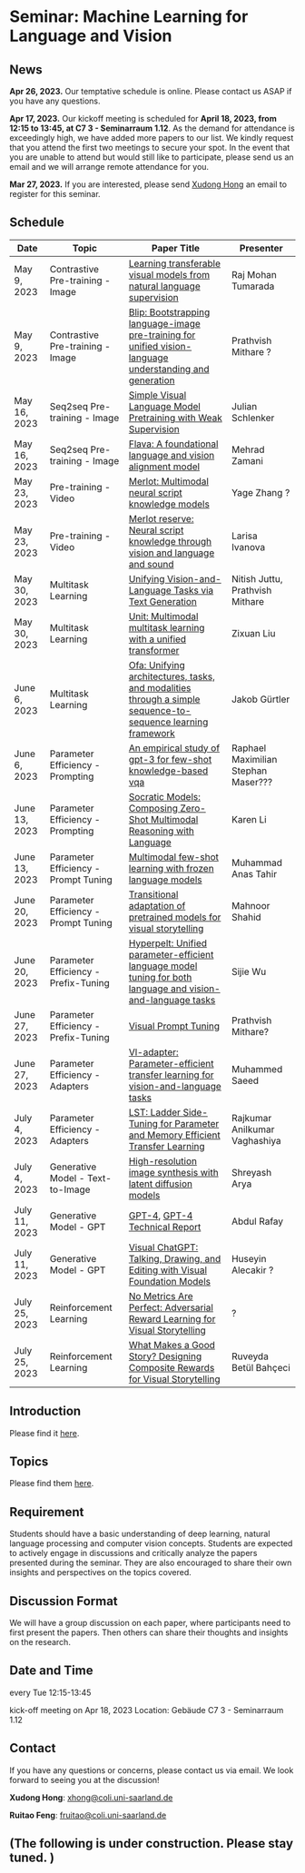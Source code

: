 # Seminar: Machine Learning for Language and Vision

## News

**Apr 26, 2023.** Our temptative schedule is online. Please contact us ASAP if you have any questions.

**Apr 17, 2023.** Our kickoff meeting is scheduled for **April 18, 2023, from 12:15 to 13:45, at C7 3 - Seminarraum 1.12**. As the demand for attendance is exceedingly high, we have added more papers to our list. We kindly request that you attend the first two meetings to secure your spot. In the event that you are unable to attend but would still like to participate, please send us an email and we will arrange remote attendance for you. 

**Mar 27, 2023.** If you are interested, please send [Xudong Hong](mailto:xhong@coli.uni-saarland.de) an email to register for this seminar.

## Schedule

| Date          | Topic                               | Paper Title                                                                                   | Presenter                 |
|---------------|-------------------------------------|-----------------------------------------------------------------------------------------------|---------------------------|
| May 9, 2023   | Contrastive Pre-training - Image    | [Learning transferable visual models from natural language supervision](http://proceedings.mlr.press/v139/radford21a)                  | Raj Mohan Tumarada        |
| May 9, 2023   | Contrastive Pre-training - Image    | [Blip: Bootstrapping language-image pre-training for unified vision-language understanding and generation](https://proceedings.mlr.press/v162/li22n.html) | Prathvish Mithare ?                         |
| May 16, 2023  | Seq2seq Pre-training - Image        | [Simple Visual Language Model Pretraining with Weak Supervision](https://openreview.net/forum?id=GUrhfTuf_3)                             | Julian Schlenker          |
| May 16, 2023  | Seq2seq Pre-training - Image        | [Flava: A foundational language and vision alignment model](https://openaccess.thecvf.com/content/CVPR2022/html/Singh_FLAVA_A_Foundational_Language_and_Vision_Alignment_Model_CVPR_2022_paper.html) | Mehrad Zamani             |
| May 23, 2023  | Pre-training - Video                | [Merlot: Multimodal neural script knowledge models](https://proceedings.neurips.cc/paper/2021/hash/c6d4eb15f1e84a36eff58eca3627c82e-Abstract.html)          | Yage Zhang ?            |
| May 23, 2023  | Pre-training - Video                | [Merlot reserve: Neural script knowledge through vision and language and sound](http://openaccess.thecvf.com/content/CVPR2022/html/Zellers_MERLOT_Reserve_Neural_Script_Knowledge_Through_Vision_and_Language_and_CVPR_2022_paper.html) | Larisa Ivanova |
| May 30, 2023  | Multitask Learning                  | [Unifying Vision-and-Language Tasks via Text Generation](https://proceedings.mlr.press/v139/cho21a.html)                              | Nitish Juttu, Prathvish Mithare   |
| May 30, 2023  | Multitask Learning                  | [Unit: Multimodal multitask learning with a unified transformer](https://openaccess.thecvf.com/content/ICCV2021/html/Hu_UniT_Multimodal_Multitask_Learning_With_a_Unified_Transformer_ICCV_2021_paper.html?ref=https://githubhelp.com) | Zixuan Liu                |
| June 6, 2023  | Multitask Learning                  | [Ofa: Unifying architectures, tasks, and modalities through a simple sequence-to-sequence learning framework](https://proceedings.mlr.press/v162/wang22al.html) | Jakob Gürtler             |
| June 6, 2023  | Parameter Efficiency - Prompting    | [An empirical study of gpt-3 for few-shot knowledge-based vqa](https://ojs.aaai.org/index.php/AAAI/article/download/20215/19974)                   | Raphael Maximilian Stephan Maser??? |
| June 13, 2023 | Parameter Efficiency - Prompting    | [Socratic Models: Composing Zero-Shot Multimodal Reasoning with Language](https://openreview.net/forum?id=G2Q2Mh3avow) | Karen Li                  |
| June 13, 2023 | Parameter Efficiency - Prompt Tuning | [Multimodal few-shot learning with frozen language models](https://proceedings.neurips.cc/paper/2021/hash/01b7575c38dac42f3cfb7d500438b875-Abstract.html) | Muhammad Anas Tahir |
| June 20, 2023 | Parameter Efficiency - Prompt Tuning | [Transitional adaptation of pretrained models for visual storytelling](https://openaccess.thecvf.com/content/CVPR2021/html/Yu_Transitional_Adaptation_of_Pretrained_Models_for_Visual_Storytelling_CVPR_2021_paper.html) | Mahnoor Shahid            |
| June 20, 2023 | Parameter Efficiency - Prefix-Tuning | [Hyperpelt: Unified parameter-efficient language model tuning for both language and vision-and-language tasks](https://arxiv.org/abs/2203.03878) | Sijie Wu                  |
| June 27, 2023 | Parameter Efficiency - Prefix-Tuning | [Visual Prompt Tuning](https://www.ecva.net/papers/eccv_2022/papers_ECCV/papers/136930696.pdf) | Prathvish Mithare?        |
| June 27, 2023 | Parameter Efficiency - Adapters      | [Vl-adapter: Parameter-efficient transfer learning for vision-and-language tasks](https://openaccess.thecvf.com/content/CVPR2022/html/Sung_VL-Adapter_Parameter-Efficient_Transfer_Learning_for_Vision-and-Language_Tasks_CVPR_2022_paper.html) | Muhammed Saeed            |
| July 4, 2023  | Parameter Efficiency - Adapters      | [LST: Ladder Side-Tuning for Parameter and Memory Efficient Transfer Learning](https://openreview.net/forum?id=isPnnaTZaP5) | Rajkumar Anilkumar Vaghashiya |
| July 4, 2023 | Generative Model - Text-to-Image     | [High-resolution image synthesis with latent diffusion models](https://openaccess.thecvf.com/content/CVPR2022/html/Rombach_High-Resolution_Image_Synthesis_With_Latent_Diffusion_Models_CVPR_2022_paper.html) | Shreyash Arya             |
| July 11, 2023 | Generative Model - GPT               | [GPT-4](https://openai.com/research/gpt-4), [GPT-4 Technical Report](https://arxiv.org/abs/2303.08774) | Abdul Rafay               |
| July 11, 2023 | Generative Model - GPT               | [Visual ChatGPT: Talking, Drawing, and Editing with Visual Foundation Models](https://arxiv.org/abs/2303.04671) | Huseyin Alecakir ?         |
| July 25, 2023 | Reinforcement Learning              | [No Metrics Are Perfect: Adversarial Reward Learning for Visual Storytelling](https://aclanthology.org/P18-1083/) | ?                         |
| July 25, 2023 | Reinforcement Learning              | [What Makes a Good Story? Designing Composite Rewards for Visual Storytelling](https://ojs.aaai.org/index.php/AAAI/article/view/6305) | Ruveyda Betül Bahçeci     |


## Introduction

Please find it [here](http://xudonghong.me/mllv-uds/intro). 

## Topics

Please find them [here](http://xudonghong.me/mllv-uds/topic). 

## Requirement

Students should have a basic understanding of deep learning, natural language processing and computer vision concepts. Students are expected to actively engage in discussions and critically analyze the papers presented during the seminar. They are also encouraged to share their own insights and perspectives on the topics covered.

## Discussion Format

We will have a group discussion on each paper, where participants need to first present the papers. Then others can share their thoughts and insights on the research.

## Date and Time

every Tue 12:15-13:45

kick-off meeting on Apr 18, 2023
Location: Gebäude C7 3 - Seminarraum 1.12

## Contact

If you have any questions or concerns, please contact us via email. We look forward to seeing you at the discussion!

**Xudong Hong**: [xhong@coli.uni-saarland.de](mailto:xhong@coli.uni-saarland.de)

**Ruitao Feng**: [fruitao@coli.uni-saarland.de](mailto:fruitao@coli.uni-saarland.de)

## (The following is under construction. Please stay tuned. )
